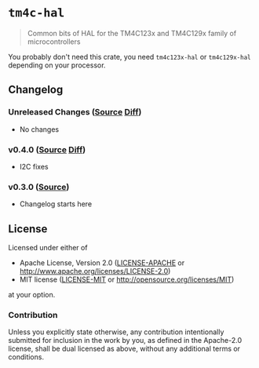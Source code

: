 # `tm4c-hal`

> Common bits of HAL for the TM4C123x and TM4C129x family of microcontrollers

You probably don't need this crate, you need `tm4c123x-hal` or `tm4c129x-hal`
depending on your processor.

## Changelog

### Unreleased Changes ([Source](https://github.com/rust-embedded-community/tm4c-hal/tree/master/tm4c-hal) [Diff](https://github.com/rust-embedded-community/tm4c-hal/compare/tm4c-hal-0.4.0...master))

* No changes

### v0.4.0 ([Source](https://github.com/rust-embedded-community/tm4c-hal/tree/tm4c-hal-0.4.0/tm4c-hal) [Diff](https://github.com/rust-embedded-community/tm4c-hal/compare/tm4c-hal-0.4.0...tm4c-hal-0.3.0))

* I2C fixes

### v0.3.0 ([Source](https://github.com/rust-embedded-community/tm4c-hal/tree/tm4c-hal-0.3.0/tm4c-hal))

* Changelog starts here

## License

Licensed under either of

- Apache License, Version 2.0 ([LICENSE-APACHE](../LICENSE-APACHE) or
  http://www.apache.org/licenses/LICENSE-2.0)
- MIT license ([LICENSE-MIT](../LICENSE-MIT) or http://opensource.org/licenses/MIT)

at your option.

### Contribution

Unless you explicitly state otherwise, any contribution intentionally submitted
for inclusion in the work by you, as defined in the Apache-2.0 license, shall be
dual licensed as above, without any additional terms or conditions.

